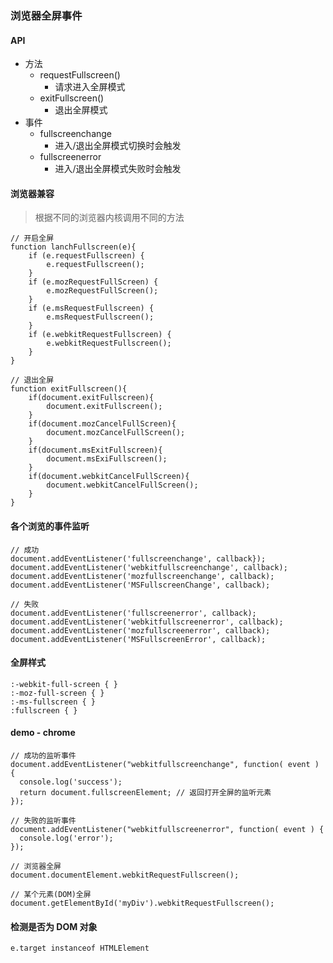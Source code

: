 ### 浏览器全屏事件

#### API

- 方法
	- requestFullscreen()
		- 请求进入全屏模式
	- exitFullscreen()
		- 退出全屏模式
- 事件
	- fullscreenchange
		- 进入/退出全屏模式切换时会触发
	- fullscreenerror
		- 进入/退出全屏模式失败时会触发	

#### 浏览器兼容

> 根据不同的浏览器内核调用不同的方法

```
// 开启全屏
function lanchFullscreen(e){
	if (e.requestFullscreen) {
		e.requestFullscreen();
	}
	if (e.mozRequestFullScreen) {
		e.mozRequestFullScreen();
	}
	if (e.msRequestFullscreen) {
		e.msRequestFullscreen();
	}
	if (e.webkitRequestFullscreen) {
		e.webkitRequestFullscreen();
	}
}

// 退出全屏
function exitFullscreen(){
	if(document.exitFullscreen){
		document.exitFullscreen();
	}
	if(document.mozCancelFullScreen){
		document.mozCancelFullScreen();
	}
	if(document.msExitFullscreen){
		document.msExiFullscreen();
	}
	if(document.webkitCancelFullScreen){
		document.webkitCancelFullScreen();
	}
}
```

#### 各个浏览的事件监听

```
// 成功
document.addEventListener('fullscreenchange', callback});
document.addEventListener('webkitfullscreenchange', callback);
document.addEventListener('mozfullscreenchange', callback);
document.addEventListener('MSFullscreenChange', callback);

// 失败
document.addEventListener('fullscreenerror', callback);
document.addEventListener('webkitfullscreenerror', callback);
document.addEventListener('mozfullscreenerror', callback);
document.addEventListener('MSFullscreenError', callback);
```

#### 全屏样式

```
:-webkit-full-screen { }
:-moz-full-screen { }
:-ms-fullscreen { }
:fullscreen { }
```

#### demo - chrome

```
// 成功的监听事件
document.addEventListener("webkitfullscreenchange", function( event ) {
  console.log('success');
  return document.fullscreenElement; // 返回打开全屏的监听元素
});

// 失败的监听事件
document.addEventListener("webkitfullscreenerror", function( event ) {
  console.log('error');
});

// 浏览器全屏
document.documentElement.webkitRequestFullscreen();

// 某个元素(DOM)全屏
document.getElementById('myDiv').webkitRequestFullscreen();
```

#### 检测是否为 DOM 对象

```
e.target instanceof HTMLElement
```